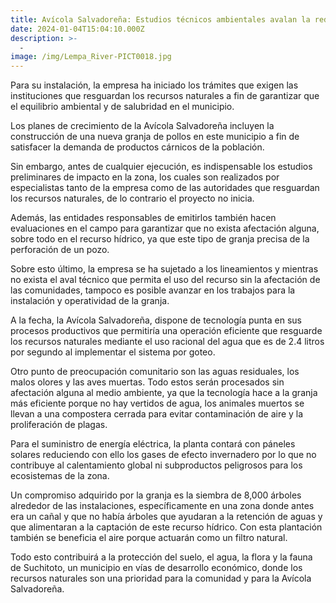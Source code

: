 ```yaml
---
title: Avícola Salvadoreña: Estudios técnicos ambientales avalan la reducción de impacto en Suchitoto.
date: 2024-01-04T15:04:10.000Z
description: >-
  -
image: /img/Lempa_River-PICT0018.jpg
---
```


Para su instalación, la empresa ha iniciado los trámites que exigen las instituciones que resguardan los recursos naturales a fin de garantizar que el equilibrio ambiental y de salubridad en el municipio.

Los planes de crecimiento de la Avícola Salvadoreña incluyen la construcción de una nueva granja de pollos en este municipio a fin de satisfacer la demanda de productos cárnicos de la población.

Sin embargo, antes de cualquier ejecución, es indispensable los estudios preliminares de impacto en la zona, los cuales son realizados por especialistas tanto de la empresa como de las autoridades que resguardan los recursos naturales, de lo contrario el proyecto no inicia.

Además, las entidades responsables de emitirlos también hacen evaluaciones en el campo para garantizar que no exista afectación alguna, sobre todo en el recurso hídrico, ya que este tipo de granja precisa de la perforación de un pozo.

Sobre esto último, la empresa se ha sujetado a los lineamientos y mientras no exista el aval técnico que permita el uso del recurso sin la afectación de las comunidades, tampoco es posible avanzar en los trabajos para la instalación y operatividad de la granja.

A la fecha, la Avícola Salvadoreña, dispone de tecnología punta en sus procesos productivos que permitiría una operación eficiente que resguarde los recursos naturales mediante el uso racional del agua que es de 2.4 litros por segundo al implementar el sistema por goteo.

Otro punto de preocupación comunitario son las aguas residuales, los malos olores y las aves muertas. Todo estos serán procesados sin afectación alguna al medio ambiente, ya que la tecnología hace a la granja más eficiente porque no hay vertidos de agua, los animales muertos se llevan a una compostera cerrada para evitar contaminación de aire y la proliferación de plagas.

Para el suministro de energía eléctrica, la planta contará con páneles solares reduciendo con ello los gases de efecto invernadero por lo que no contribuye al calentamiento global ni subproductos peligrosos para los ecosistemas de la zona.

Un compromiso adquirido por la granja es la siembra de 8,000 árboles alrededor de las instalaciones, específicamente en una zona donde antes era un cañal y que no había árboles que ayudaran a la retención de aguas y que alimentaran a la captación de este recurso hídrico. Con esta plantación también se beneficia el aire porque actuarán como un filtro natural.

Todo esto contribuirá a la protección del suelo, el agua, la flora y la fauna de Suchitoto, un municipio en vías de desarrollo económico, donde los recursos naturales son una prioridad para la comunidad y para la Avícola Salvadoreña.

